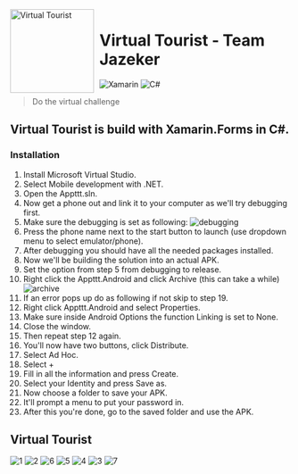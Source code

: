 <img width="150" height="150" align="left" style="float: left; margin: 0 10px 0 0;" alt="Virtual Tourist" src="https://github.com/davewindesheim/PSDL-Team-Jazeker/blob/main/Appttt/Appttt/images/virtualtouristflevoland.png?size=1024"> 

# Virtual Tourist - Team Jazeker

![Xamarin](https://img.shields.io/badge/Xamarin-3199DC?style=for-the-badge&logo=xamarin&logoColor=white)
![C#](https://img.shields.io/badge/c%23-%23239120.svg?style=for-the-badge&logo=c-sharp&logoColor=white)

> Do the virtual challenge

Virtual Tourist is build with Xamarin.Forms in C#. 
------

### Installation
1. Install Microsoft Virtual Studio.
2. Select Mobile development with .NET.
3. Open the Appttt.sln.
7. Now get a phone out and link it to your computer as we'll try debugging first.
8. Make sure the debugging is set as following:
![debugging](https://github.com/davewindesheim/PSDL-Team-Jazeker/blob/main/git-img/debugging-img.png)
9. Press the phone name next to the start button to launch (use dropdown menu to select emulator/phone).
10. After debugging you should have all the needed packages installed.
11. Now we'll be building the solution into an actual APK.
12. Set the option from step 5 from debugging to release.
13. Right click the Appttt.Android and click Archive (this can take a while)
![archive](https://github.com/davewindesheim/PSDL-Team-Jazeker/blob/main/git-img/archive-img.png)
14. If an error pops up do as following if not skip to step 19.
15. Right click Appttt.Android and select Properties.
16. Make sure inside Android Options the function Linking is set to None.
17. Close the window.
18. Then repeat step 12 again.
19. You'll now have two buttons, click Distribute.
20. Select Ad Hoc.
21. Select +
22. Fill in all the information and press Create.
23. Select your Identity and press Save as.
24. Now choose a folder to save your APK.
25. It'll prompt a menu to put your password in.
26. After this you're done, go to the saved folder and use the APK.


Virtual Tourist
------
![1](https://github.com/davewindesheim/PSDL-Team-Jazeker/blob/main/git-img/previewapk-img1.png)
![2](https://github.com/davewindesheim/PSDL-Team-Jazeker/blob/main/git-img/previewapk-img2.png)
![6](https://github.com/davewindesheim/PSDL-Team-Jazeker/blob/main/git-img/previewapk-img6.png)
![5](https://github.com/davewindesheim/PSDL-Team-Jazeker/blob/main/git-img/previewapk-img5.png)
![4](https://github.com/davewindesheim/PSDL-Team-Jazeker/blob/main/git-img/previewapk-img4.png)
![3](https://github.com/davewindesheim/PSDL-Team-Jazeker/blob/main/git-img/previewapk-img3.png)
![7](https://github.com/davewindesheim/PSDL-Team-Jazeker/blob/main/git-img/previewapk-img7.png)
